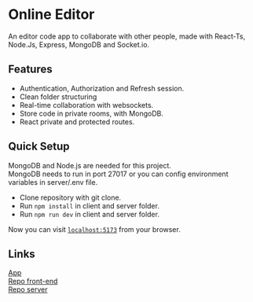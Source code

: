 # Online Editor

An editor code app to collaborate with other people, made with 
React-Ts, Node.Js, Express, MongoDB and Socket.io.

## Features
- Authentication, Authorization and Refresh session.
- Clean folder structuring
- Real-time collaboration with websockets.
- Store code in private rooms, with MongoDB.
- React private and protected routes.

## Quick Setup
MongoDB and Node.js are needed for this project.    
MongoDB needs to run in port 27017 or you can config environment variables in server/.env file.

* Clone repository with git clone.
* Run `npm install` in client and server folder.
* Run `npm run dev` in client and server folder.    

Now you can visit [`localhost:5173`](http://localhost:5173) from your browser.


## Links
[App](https://editor-online-app.netlify.app/)   
[Repo front-end](https://github.com/123CarlosDaniel/online-editor-app)    
[Repo server](https://github.com/123CarlosDaniel/online-editor-backend)

